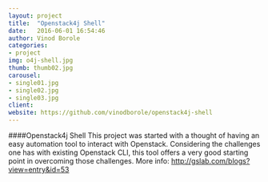 ```yaml
---
layout: project
title:  "Openstack4j Shell"
date:   2016-06-01 16:54:46
author: Vinod Borole
categories:
- project
img: o4j-shell.jpg
thumb: thumb02.jpg
carousel:
- single01.jpg
- single02.jpg
- single03.jpg
client: 
website: https://github.com/vinodborole/openstack4j-shell
---
```

####Openstack4j Shell
This project was started with a thought of having an easy automation tool to interact with Openstack. Considering the challenges one has with existing Openstack CLI, this tool offers a very good starting point in overcoming those challenges. More info: http://gslab.com/blogs?view=entry&id=53
